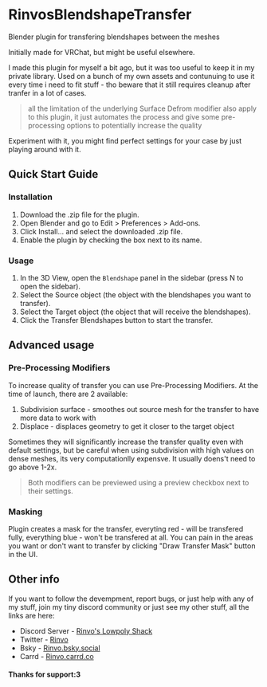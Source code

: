# RinvosBlendshapeTransfer
Blender plugin for transfering blendshapes between the meshes

Initially made for VRChat, but might be useful elsewhere.

I made this plugin for myself a bit ago, but it was too useful to keep it in my private library. 
Used on a bunch of my own assets and contunuing to use it every time i need to fit stuff - tho beware that it still requires cleanup after tranfer in a lot of cases.

> all the limitation of the underlying Surface Defrom modifier also apply to this plugin, it just automates the process and give some pre-processing options to potentially increase the quality

Experiment with it, you might find perfect settings for your case by just playing around with it.

## Quick Start Guide

### Installation 
1. Download the .zip file for the plugin.
2. Open Blender and go to Edit > Preferences > Add-ons.
3. Click Install... and select the downloaded .zip file.
4. Enable the plugin by checking the box next to its name.

### Usage
1. In the 3D View, open the `Blendshape` panel in the sidebar (press N to open the sidebar).
2. Select the Source object (the object with the blendshapes you want to transfer).
3. Select the Target object (the object that will receive the blendshapes).
4. Click the Transfer Blendshapes button to start the transfer.



## Advanced usage

### Pre-Processing Modifiers
To increase quality of transfer you can use Pre-Processing Modifiers. At the time of launch, there are 2 available:
1. Subdivision surface - smoothes out source mesh for the transfer to have more data to work with
2. Displace - displaces geometry to get it closer to the target object


Sometimes they will significantly increase the transfer quality even with default settings, but be careful when using subdivision with high values on dense meshes, its very computationlly expensve. It usually doens't need to go above 1-2x. 

> Both modifiers can be previewed using a preview checkbox next to their settings.

### Masking
Plugin creates a mask for the transfer, everyting red - will be transfered fully, everything blue - won't be transfered at all. You can pain in the areas you want or don't want to transfer by clicking "Draw Transfer Mask" button in the UI.



## Other info

If you want to follow the devempment, report bugs, or just help with any of my stuff, join my tiny discord community or just see my other stuff, all the links are here: 

- Discord Server - [Rinvo's Lowpoly Shack](https://discord.gg/gnSr2gysbf)
- Twitter - [Rinvo](https://x.com/rinvovrc)
- Bsky - [Rinvo.bsky.social](https://bsky.app/profile/rinvo.bsky.social)
- Carrd - [Rinvo.carrd.co](https://rinvolinks.carrd.co/)


#### Thanks for support:3
